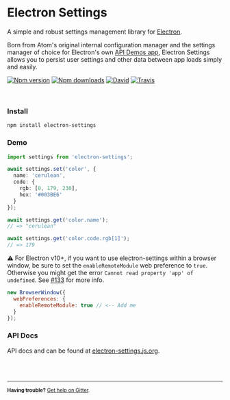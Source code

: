 # Electron Settings

A simple and robust settings management library for [Electron](https://electronjs.org).

Born from Atom's original internal configuration manager and the settings manager of choice for Electron's own [API Demos app](https://github.com/electron/electron-api-demos), Electron Settings allows you to persist user settings and other data between app loads simply and easily.

[![Npm version][badge_npm-version]][external_npm]
[![Npm downloads][badge_npm-downloads]][external_npm]
[![David][badge_david]][external_david]
[![Travis][badge_travis]][external_travis]

<br/>

### Install

```
npm install electron-settings
```

### Demo

```ts
import settings from 'electron-settings';

await settings.set('color', {
  name: 'cerulean',
  code: {
    rgb: [0, 179, 230],
    hex: '#003BE6'
  }
});

await settings.get('color.name');
// => "cerulean"

await settings.get('color.code.rgb[1]');
// => 179
```

⚠ For Electron v10+, if you want to use electron-settings within a browser window, be sure to set the `enableRemoteModule` web preference to `true`. Otherwise you might get the error `Cannot read property 'app' of undefined`. See [#133](https://github.com/nathanbuchar/electron-settings/issues/133) for more info.

```js
new BrowserWindow({
  webPreferences: {
    enableRemoteModule: true // <-- Add me
  }
});
```

### API Docs

API docs and can be found at [electron-settings.js.org](https://electron-settings.js.org).



<br/>
<br/>
<hr/>

<small>**Having trouble?** [Get help on Gitter][external_gitter].</small>





[docs]: https://nathanbuchar.github.io/electron-settings/

[badge_npm-version]: https://img.shields.io/npm/v/electron-settings.svg
[badge_npm-downloads]: https://img.shields.io/npm/dm/electron-settings.svg
[badge_david]: https://img.shields.io/david/nathanbuchar/electron-settings.svg
[badge_travis]: https://img.shields.io/travis/nathanbuchar/electron-settings/master.svg

[external_david]: https://david-dm.org/nathanbuchar/electron-settings
[external_electron]: https://electron.atom.io
[external_gitter]: https://gitter.im/nathanbuchar/electron-settings
[external_npm]: https://npmjs.org/package/electron-settings
[external_travis]: https://travis-ci.org/nathanbuchar/electron-settings.svg?branch=master
